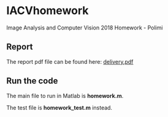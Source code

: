# IACVhomework
Image Analysis and Computer Vision 2018 Homework - Polimi

## Report
The report pdf file can be found here:
<a href="Delivery/delivery.pdf">delivery.pdf</a>

## Run the code
The main file to run in Matlab is **homework.m**.

The test file is **homework_test.m** instead.
